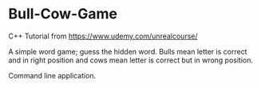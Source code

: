 # Bull-Cow-Game
C++ Tutorial from https://www.udemy.com/unrealcourse/

A simple word game; guess the hidden word. Bulls mean letter is correct and in right position and cows mean letter is correct but in wrong position. 

Command line application.
